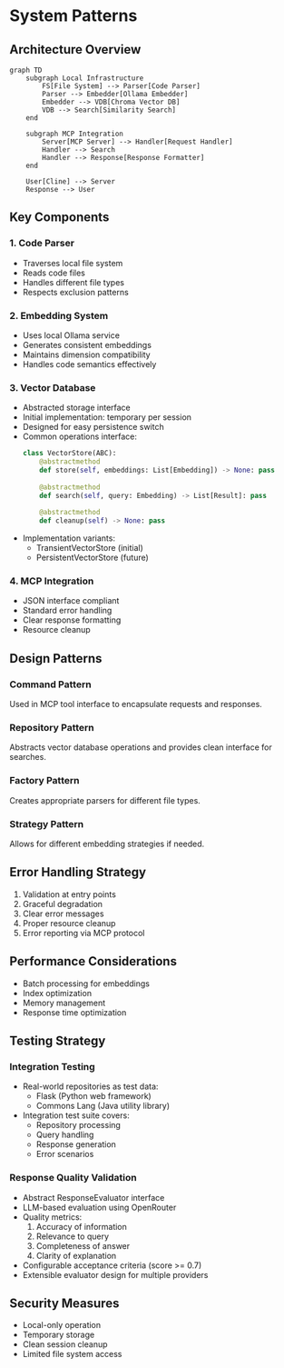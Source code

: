 # System Patterns

## Architecture Overview
```mermaid
graph TD
    subgraph Local Infrastructure
        FS[File System] --> Parser[Code Parser]
        Parser --> Embedder[Ollama Embedder]
        Embedder --> VDB[Chroma Vector DB]
        VDB --> Search[Similarity Search]
    end

    subgraph MCP Integration
        Server[MCP Server] --> Handler[Request Handler]
        Handler --> Search
        Handler --> Response[Response Formatter]
    end

    User[Cline] --> Server
    Response --> User
```

## Key Components

### 1. Code Parser
- Traverses local file system
- Reads code files
- Handles different file types
- Respects exclusion patterns

### 2. Embedding System
- Uses local Ollama service
- Generates consistent embeddings
- Maintains dimension compatibility
- Handles code semantics effectively

### 3. Vector Database
- Abstracted storage interface
- Initial implementation: temporary per session
- Designed for easy persistence switch
- Common operations interface:
  ```python
  class VectorStore(ABC):
      @abstractmethod
      def store(self, embeddings: List[Embedding]) -> None: pass
      
      @abstractmethod
      def search(self, query: Embedding) -> List[Result]: pass
      
      @abstractmethod
      def cleanup(self) -> None: pass
  ```
- Implementation variants:
  - TransientVectorStore (initial)
  - PersistentVectorStore (future)

### 4. MCP Integration
- JSON interface compliant
- Standard error handling
- Clear response formatting
- Resource cleanup

## Design Patterns

### Command Pattern
Used in MCP tool interface to encapsulate requests and responses.

### Repository Pattern
Abstracts vector database operations and provides clean interface for searches.

### Factory Pattern
Creates appropriate parsers for different file types.

### Strategy Pattern
Allows for different embedding strategies if needed.

## Error Handling Strategy
1. Validation at entry points
2. Graceful degradation
3. Clear error messages
4. Proper resource cleanup
5. Error reporting via MCP protocol

## Performance Considerations
- Batch processing for embeddings
- Index optimization
- Memory management
- Response time optimization

## Testing Strategy

### Integration Testing
- Real-world repositories as test data:
  - Flask (Python web framework)
  - Commons Lang (Java utility library)
- Integration test suite covers:
  - Repository processing
  - Query handling
  - Response generation
  - Error scenarios

### Response Quality Validation
- Abstract ResponseEvaluator interface
- LLM-based evaluation using OpenRouter
- Quality metrics:
  1. Accuracy of information
  2. Relevance to query
  3. Completeness of answer
  4. Clarity of explanation
- Configurable acceptance criteria (score >= 0.7)
- Extensible evaluator design for multiple providers

## Security Measures
- Local-only operation
- Temporary storage
- Clean session cleanup
- Limited file system access
